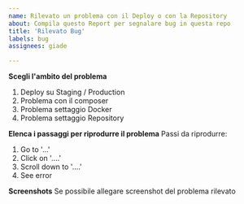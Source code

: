 ```yaml
---
name: Rilevato un problema con il Deploy o con la Repository
about: Compila questo Report per segnalare bug in questa repo
title: 'Rilevato Bug'
labels: bug
assignees: giade

---
```


**Scegli l'ambito del problema**
1. Deploy su Staging / Production
2. Problema con il composer
3. Problema settaggio Docker
4. Problema settaggio Repository

**Elenca i passaggi per riprodurre il problema**
Passi da riprodurre:
1. Go to '...'
2. Click on '....'
3. Scroll down to '....'
4. See error

**Screenshots**
Se possibile allegare screenshot del problema rilevato
